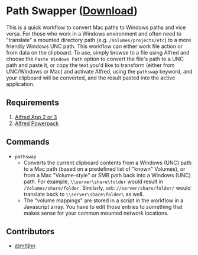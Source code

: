 Path Swapper ([Download](https://raw.github.com/mttjhn/alfred-workflows/master/Workflows/PathSwapper/PathSwapper.alfredworkflow))
=====================

This is a quick workflow to convert Mac paths to Windows paths and vice versa. For those who work in a Windows environment and often need to "translate" a mounted directory path (e.g. `/Volumes/projects/etc`) to a more friendly Windows UNC path. This workflow can either work file action or from data on the clipboard. To use, simply browse to a file using Alfred and choose the `Paste Windows Path` option to convert the file's path to a UNC path and paste it, or copy the text you'd like to transform (either from UNC/Windows or Mac) and activate Alfred, using the `pathswap` keyword, and your clipboard will be converted, and the result pasted into the active application.

## Requirements
1. [Alfred App 2 or 3](http://www.alfredapp.com/#download)
1. [Alfred Powerpack](https://buy.alfredapp.com/)

## Commands
- `pathswap`
    * Converts the current clipboard contents from a Windows (UNC) path to a Mac path (based on a predefined list of "known" Volumes), or from a Mac "Volume-style" or SMB path back into a Windows (UNC) path. For example, `\\server\share\folder` would result in `/Volumes/share/folder`. Similarly, `smb://server/share/folder/` would translate back to `\\server\share\folder\` as well. 
    * The "volume mappings" are stored in a script in the workflow in a Javascript array. You have to edit those entries to something that makes sense for your common mounted network locations.

## Contributors
- [@mttjhn](https://github.com/mttjn)